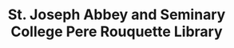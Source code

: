 ---
layout: repo
title: "St. Joseph Abbey and Seminary College Pere Rouquette Library"
id: 25085
permalink: repos/25085/
---